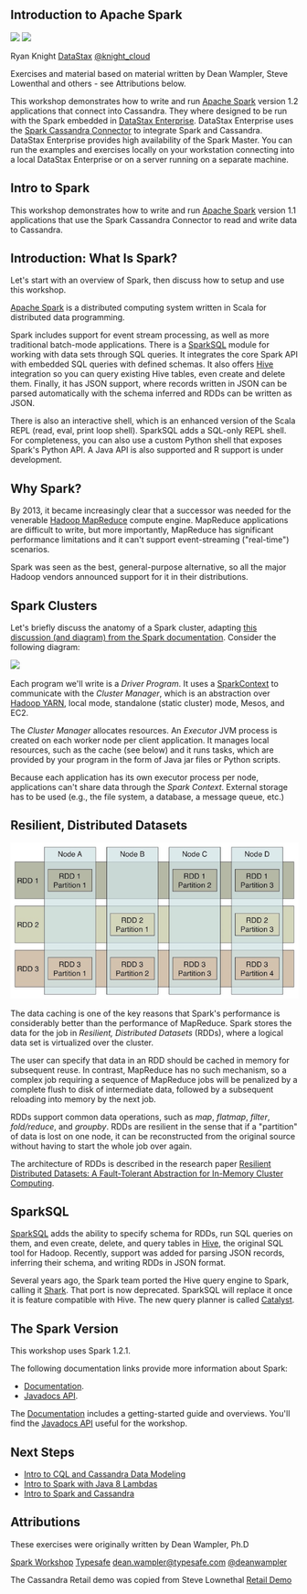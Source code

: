 ## Introduction to Apache Spark

![](http://www.datastax.com/wp-content/themes/datastax-2014-08/images/common/logo.png)
    ![](http://spark.apache.org/docs/latest/img/spark-logo-100x40px.png)


Ryan Knight
[DataStax](http://datastax.com)
[@knight_cloud](https://twitter.com/knight_cloud)

Exercises and material based on material written by Dean Wampler, Steve Lowenthal and others - see Attributions below.

This workshop demonstrates how to write and run [Apache Spark](http://spark.apache.org) version 1.2 applications that connect into Cassandra. They where designed to be run with the Spark embedded in [DataStax Enterprise](http://docs.datastax.com/en/datastax_enterprise/4.7/datastax_enterprise/spark/sparkIntro.html).  DataStax Enterprise uses the [Spark Cassandra Connector](https://github.com/datastax/spark-cassandra-connector) to integrate Spark and Cassandra.  DataStax Enterprise provides high availability of the Spark Master. You can run the examples and exercises locally on your workstation connecting into a local DataStax Enterprise or on a server running on a separate machine.


## Intro to Spark

This workshop demonstrates how to write and run [Apache Spark](http://spark.apache.org) version 1.1 applications that use the Spark Cassandra Connector to read and write data to Cassandra.

## Introduction: What Is Spark?

Let's start with an overview of Spark, then discuss how to setup and use this workshop.

[Apache Spark](http://spark.apache.org) is a distributed computing system written in Scala for distributed data programming.

Spark includes support for event stream processing, as well as more traditional batch-mode applications. There is a [SparkSQL](http://spark.apache.org/docs/latest/sql-programming-guide.html) module for working with data sets through SQL queries. It integrates the core Spark API with embedded SQL queries with defined schemas. It also offers [Hive](http://hive.apache.org) integration so you can query existing Hive tables, even create and delete them. Finally, it has JSON support, where records written in JSON can be parsed automatically with the schema inferred and RDDs can be written as JSON.

There is also an interactive shell, which is an enhanced version of the Scala REPL (read, eval, print loop shell). SparkSQL adds a SQL-only REPL shell. For completeness, you can also use a custom Python shell that exposes Spark's Python API. A Java API is also supported and R support is under development.

## Why Spark?

By 2013, it became increasingly clear that a successor was needed for the venerable [Hadoop MapReduce](http://wiki.apache.org/hadoop/MapReduce) compute engine. MapReduce applications are difficult to write, but more importantly, MapReduce has significant performance limitations and it can't support event-streaming ("real-time") scenarios.

Spark was seen as the best, general-purpose alternative, so all the major Hadoop vendors announced support for it in their distributions.

## Spark Clusters

Let's briefly discuss the anatomy of a Spark cluster, adapting [this discussion (and diagram) from the Spark documentation](http://spark.apache.org/docs/latest/cluster-overview.html). Consider the following diagram:

![](http://spark.apache.org/docs/latest/img/cluster-overview.png)

Each program we'll write is a *Driver Program*. It uses a [SparkContext](http://spark.apache.org/docs/latest/api/scala/index.html#org.apache.spark.SparkContext) to communicate with the *Cluster Manager*, which is an abstraction over [Hadoop YARN](http://hortonworks.com/hadoop/yarn/), local mode, standalone (static cluster) mode, Mesos, and EC2.

The *Cluster Manager* allocates resources. An *Executor* JVM process is created on each worker node per client application. It manages local resources, such as the cache (see below) and it runs tasks, which are provided by your program in the form of Java jar files or Python scripts.

Because each application has its own executor process per node, applications can't share data through the *Spark Context*. External storage has to be used (e.g., the file system, a database, a message queue, etc.)

## Resilient, Distributed Datasets

![Three RDDs Partitioned Across a Cluster of Four Nodes](images/RDD.jpg)

The data caching is one of the key reasons that Spark's performance is considerably better than the performance of MapReduce. Spark stores the data for the job in *Resilient, Distributed Datasets* (RDDs), where a logical data set is virtualized over the cluster.

The user can specify that data in an RDD should be cached in memory for subsequent reuse. In contrast, MapReduce has no such mechanism, so a complex job requiring a sequence of MapReduce jobs will be penalized by a complete flush to disk of intermediate data, followed by a subsequent reloading into memory by the next job.

RDDs support common data operations, such as *map*, *flatmap*, *filter*, *fold/reduce*, and *groupby*. RDDs are resilient in the sense that if a "partition" of data is lost on one node, it can be reconstructed from the original source without having to start the whole job over again.

The architecture of RDDs is described in the research paper [Resilient Distributed Datasets: A Fault-Tolerant Abstraction for In-Memory Cluster Computing](https://www.usenix.org/system/files/conference/nsdi12/nsdi12-final138.pdf).

## SparkSQL

[SparkSQL](http://spark.apache.org/docs/latest/sql-programming-guide.html) adds the ability to specify schema for RDDs, run SQL queries on them, and even create, delete, and query tables in [Hive](http://hive.apache.org), the original SQL tool for Hadoop. Recently, support was added for parsing JSON records, inferring their schema, and writing RDDs in JSON format.

Several years ago, the Spark team ported the Hive query engine to Spark, calling it [Shark](http://shark.cs.berkeley.edu/). That port is now deprecated. SparkSQL will replace it once it is feature compatible with Hive. The new query planner is called [Catalyst](http://databricks.com/blog/2014/03/26/spark-sql-manipulating-structured-data-using-spark-2.html).

## The Spark Version

This workshop uses Spark 1.2.1.

The following documentation links provide more information about Spark:

* [Documentation](http://spark.apache.org/docs/latest/).
* [Javadocs API](http://spark.apache.org/docs/latest/api/java/index.html).

The [Documentation](http://spark.apache.org/docs/latest/) includes a getting-started guide and overviews. You'll find the [Javadocs API](http://spark.apache.org/docs/latest/api/java/index.html) useful for the workshop.


## Next Steps

* [Intro to CQL and Cassandra Data Modeling](introCql/README.md)
* [Intro to Spark with Java 8 Lambdas](sparkStarter/README.md)
* [Intro to Spark and Cassandra](introSparkCassandra/README.md)

## Attributions

These exercises were originally written by Dean Wampler, Ph.D

[Spark Workshop](https://github.com/deanwampler/spark-workshop)
[Typesafe](http://typesafe.com)
[dean.wampler@typesafe.com](mailto:dean.wampler@typesafe.com)
[@deanwampler](https://twitter.com/deanwampler)

The Cassandra Retail demo was copied from Steve Lownethal
[Retail Demo](https://github.com/slowenthal/retail)

